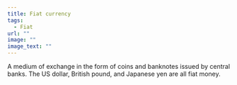 ```yaml
---
title: Fiat currency
tags:
  - Fiat
url: ""
image: ""
image_text: ""
---
```


A medium of exchange in the form of coins and banknotes issued by central banks. The US dollar, British pound, and Japanese yen are all fiat money.
